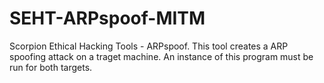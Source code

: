 # SEHT-ARPspoof-MITM
Scorpion Ethical Hacking Tools - ARPspoof. This tool creates a ARP spoofing attack on a traget machine. An instance of this program must be run for both targets.
